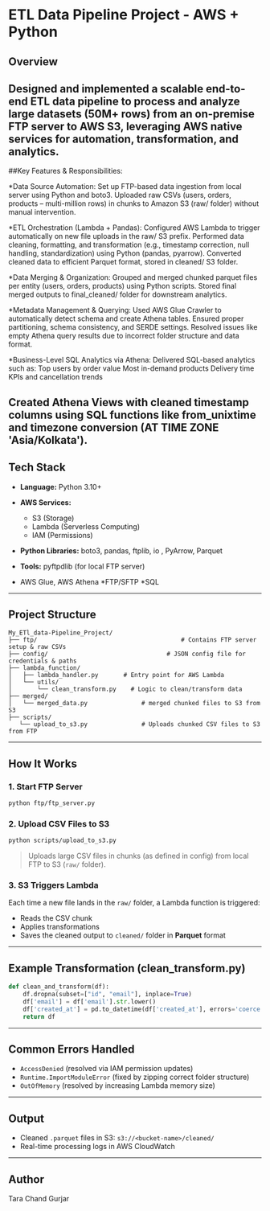 # ETL Data Pipeline Project - AWS + Python

##  Overview

Designed and implemented a scalable end-to-end ETL data pipeline to process and analyze large datasets (50M+ rows) from an on-premise FTP server to AWS S3, leveraging AWS native services for automation, transformation, and analytics.
---

##Key Features & Responsibilities:

*Data Source Automation:
Set up FTP-based data ingestion from local server using Python and boto3.
Uploaded raw CSVs (users, orders, products – multi-million rows) in chunks to Amazon S3 (raw/ folder) without manual intervention.

*ETL Orchestration (Lambda + Pandas):
Configured AWS Lambda to trigger automatically on new file uploads in the raw/ S3 prefix.
Performed data cleaning, formatting, and transformation (e.g., timestamp correction, null handling, standardization) using Python (pandas, pyarrow).
Converted cleaned data to efficient Parquet format, stored in cleaned/ S3 folder.

*Data Merging & Organization:
Grouped and merged chunked parquet files per entity (users, orders, products) using Python scripts.
Stored final merged outputs to final_cleaned/ folder for downstream analytics.

*Metadata Management & Querying:
Used AWS Glue Crawler to automatically detect schema and create Athena tables.
Ensured proper partitioning, schema consistency, and SERDE settings.
Resolved issues like empty Athena query results due to incorrect folder structure and data format.

*Business-Level SQL Analytics via Athena:
Delivered SQL-based analytics such as:
	Top users by order value
	Most in-demand products
	Delivery time KPIs and cancellation trends
	
Created Athena Views with cleaned timestamp columns using SQL functions like from_unixtime and timezone conversion (AT TIME ZONE 'Asia/Kolkata').
---

##  Tech Stack

* **Language:** Python 3.10+
* **AWS Services:**

  * S3 (Storage)
  * Lambda (Serverless Computing)
  * IAM (Permissions)
* **Python Libraries:** boto3, pandas, ftplib, io , PyArrow, Parquet
* **Tools:** pyftpdlib (for local FTP server)
* AWS Glue, AWS Athena 
*FTP/SFTP
*SQL
---

##  Project Structure

```
My_ETl_data-Pipeline_Project/
├── ftp/                    					# Contains FTP server setup & raw CSVs
├── config/                					# JSON config file for credentials & paths
├── lambda_function/
│   ├── lambda_handler.py  		# Entry point for AWS Lambda
│   └── utils/
│       └── clean_transform.py	  # Logic to clean/transform data
├── merged/
│   └── merged_data.py   			 # merged chunked files to S3 from S3
├── scripts/
   └── upload_to_s3.py   			 # Uploads chunked CSV files to S3 from FTP
```

---

##  How It Works

### 1. Start FTP Server

```bash
python ftp/ftp_server.py
```

### 2. Upload CSV Files to S3

```bash
python scripts/upload_to_s3.py
```

> Uploads large CSV files in chunks (as defined in config) from local FTP to S3 (`raw/` folder).

### 3. S3 Triggers Lambda

Each time a new file lands in the `raw/` folder, a Lambda function is triggered:

* Reads the CSV chunk
* Applies transformations
* Saves the cleaned output to `cleaned/` folder in **Parquet** format

---

## Example Transformation (clean\_transform.py)

```python
def clean_and_transform(df):
    df.dropna(subset=["id", "email"], inplace=True)
    df['email'] = df['email'].str.lower()
    df['created_at'] = pd.to_datetime(df['created_at'], errors='coerce')
    return df
```

---

##  Common Errors Handled

*  `AccessDenied` (resolved via IAM permission updates)
*  `Runtime.ImportModuleError` (fixed by zipping correct folder structure)
*  `OutOfMemory` (resolved by increasing Lambda memory size)

---

##  Output

* Cleaned `.parquet` files in S3: `s3://<bucket-name>/cleaned/`
* Real-time processing logs in AWS CloudWatch

---

##  Author

Tara Chand Gurjar
